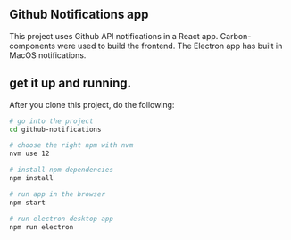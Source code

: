 ## Github Notifications app

This project uses Github API notifications in a React app. Carbon-components were used to build the frontend. 
The Electron app has built in MacOS notifications.

## get it up and running.

After you clone this project, do the following:

```bash
# go into the project
cd github-notifications

# choose the right npm with nvm
nvm use 12

# install npm dependencies
npm install

# run app in the browser
npm start

# run electron desktop app
npm run electron
```
